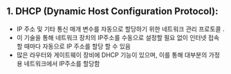 ## 1. DHCP (Dynamic Host Configuration Protocol):
- IP 주소 및 기타 통신 매개 변수를 자동으로 할당하기 위한 네트워크 관리 프로토콜 . 
- 이 기술을 통해 네트워크 장치의 IP주소를 수동으로 설정할 필요 없이 인터넷 접속할 때마다 자동으로 IP 주소를 할당 할 수 있음
- 많은 라우터와 게이트웨이 장비에 DHCP 기능이 있으며, 이를 통해 대부분의 가정용 네트워크에서 IP주소를 할당함
